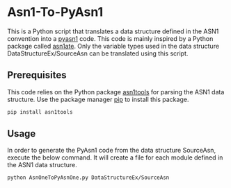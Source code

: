 # Asn1-To-PyAsn1
This is a Python script that translates a data structure defined in the ASN1 convention into a [pyasn1](https://github.com/etingof/pyasn1) code. This code is  mainly inspired by a Python package called [asn1ate](https://github.com/kimgr/asn1ate). Only the variable types used in the data structure DataStructureEx/SourceAsn can be translated using this script.   

## Prerequisites
This code relies on the Python package [asn1tools](https://github.com/eerimoq/asn1tools) for parsing the ASN1 data structure.
Use the package manager [pip](https://pip.pypa.io/en/stable/) to install this package.

```bash
pip install asn1tools
```  

## Usage
In order to generate the PyAsn1 code from the data structure SourceAsn, execute the below command. It will create a file for each module defined in the ASN1 data structure. 

```bash
python AsnOneToPyAsnOne.py DataStructureEx/SourceAsn
```  


